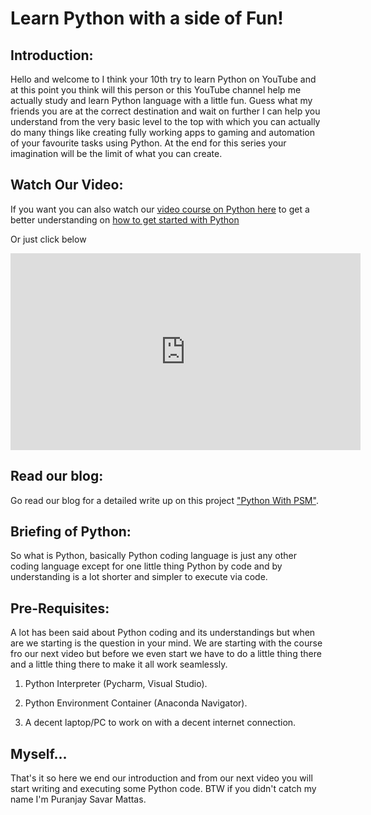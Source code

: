 # Learn Python with a side of Fun!

## Introduction:

Hello and welcome to I think your 10th try to learn Python on YouTube and at this point you think will this person or this YouTube channel help me actually study and learn Python language with a little fun. Guess what my friends you are at the correct destination and wait on further I can help you understand from the very basic level to the top with which you can actually do many things like creating fully working apps to gaming and automation of your favourite tasks using Python. At the end for this series your imagination will be the limit of what you can create.

## Watch Our Video:

If you want you can also watch our [video course on Python here](https://youtube.com/playlist?list=PLWfwhmpFdhZBQ6ZX6um4pkgEgP-wPEsQX) to get a better understanding on [how to get started with Python](https://youtube.com/playlist?list=PLWfwhmpFdhZBQ6ZX6um4pkgEgP-wPEsQX)

Or just click below 

<iframe width="560" height="315" src="https://www.youtube.com/embed/videoseries?list=PLWfwhmpFdhZBQ6ZX6um4pkgEgP-wPEsQX" frameborder="0" allow="accelerometer; autoplay; clipboard-write; encrypted-media; gyroscope; picture-in-picture" allowfullscreen></iframe>

## Read our blog:

Go read our blog for a detailed write up on this project ["Python With PSM"](https://psmforums.wordpress.com/?post_type=jetpack-portfolio&p=673).

## Briefing of Python:

So what is Python, basically Python coding language is just any other coding language except for one little thing Python by code and by understanding is a lot shorter and simpler to execute via code.

## Pre-Requisites:

A lot has been said about Python coding and its understandings but when are we starting is the question in your mind. We are starting with the course fro our next video but before we even start we have to do a little thing there and a little thing there to make it all work seamlessly.

1. Python Interpreter (Pycharm, Visual Studio).

2. Python Environment Container (Anaconda Navigator).

3. A decent laptop/PC to work on with a decent internet connection.

## Myself...

That's it so here we end our introduction and from our next video you will start writing and executing some Python code. BTW if you didn't catch my name I'm Puranjay Savar Mattas.

